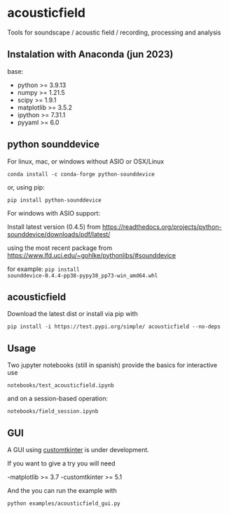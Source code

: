 # acousticfield
Tools for soundscape / acoustic field / recording, processing and analysis

## Instalation with Anaconda (jun 2023)
base:
- python >= 3.9.13
- numpy >= 1.21.5
- scipy >= 1.9.1
- matplotlib >= 3.5.2
- ipython >= 7.31.1
- pyyaml >= 6.0

## python sounddevice
For linux, mac, or windows without ASIO or OSX/Linux

`conda install -c conda-forge python-sounddevice`
 
or, using pip:

`pip install python-sounddevice`

For windows with ASIO support:

Install latest version (0.4.5) from
https://readthedocs.org/projects/python-sounddevice/downloads/pdf/latest/

using the most recent package from 
https://www.lfd.uci.edu/~gohlke/pythonlibs/#sounddevice

for example:
`pip install sounddevice‑0.4.4‑pp38‑pypy38_pp73‑win_amd64.whl`

## acousticfield

Download the latest dist or install via pip with

`pip install -i https://test.pypi.org/simple/ acousticfield --no-deps`

## Usage

Two jupyter notebooks (still in spanish) provide the basics for interactive use

`notebooks/test_acousticfield.ipynb`

and on a session-based operation:

`notebooks/field_session.ipynb`

## GUI

A GUI using [customtkinter](https://github.com/tomschimansky/customtkinter) is under development.

If you want to give a try you will need 

-matplotlib >= 3.7
-customtkinter >= 5.1

And the you can run the example with

`python examples/acousticfield_gui.py`
